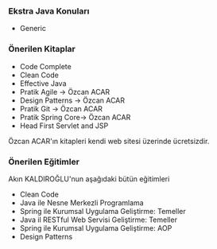 ### Ekstra Java Konuları

- Generic

### Önerilen Kitaplar

- Code Complete
- Clean Code
- Effective Java
- Pratik Agile -> Özcan ACAR
- Design Patterns -> Özcan ACAR
- Pratik Git -> Özcan ACAR
- Pratik Spring Core-> Özcan ACAR
- Head First Servlet and JSP

Özcan ACAR'ın kitapleri kendi web sitesi üzerinde ücretsizdir.

### Önerilen Eğitimler

Akın KALDIROĞLU'nun aşağıdaki bütün eğitimleri

- Clean Code
- Java ile Nesne Merkezli Programlama
- Spring ile Kurumsal Uygulama Geliştirme: Temeller
- Java il RESTful Web Servisi Geliştirme: Temeller
- Spring ile Kurumsal Uygulama Geliştirme: AOP
- Design Patterns